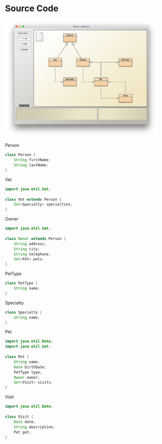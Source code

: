 # Source Code

![bluej](bluej.png)

Person

```java
class Person {
    String firstName;
    String lastName;
}
```

Vet

```java
import java.util.Set;

class Vet extends Person {
    Set<Specialty> specialties;
}
```

Owner

```java
import java.util.Set;

class Owner extends Person {
    String address;
    String city;
    String telephone;
    Set<Pet> pets;    
}
```

PetType

```java
class PetType {
    String name;
}
```

Specialty

```java
class Specialty {
    String name;
}
```

Pet

```java
import java.util.Date;
import java.util.Set;

class Pet {
    String name;
    Date birthDate;
    PetType type;
    Owner owner;
    Set<Visit> visits;
}
```

Visit

```java
import java.util.Date;

class Visit {
    Date date;
    String description;
    Pet pet;
}
```